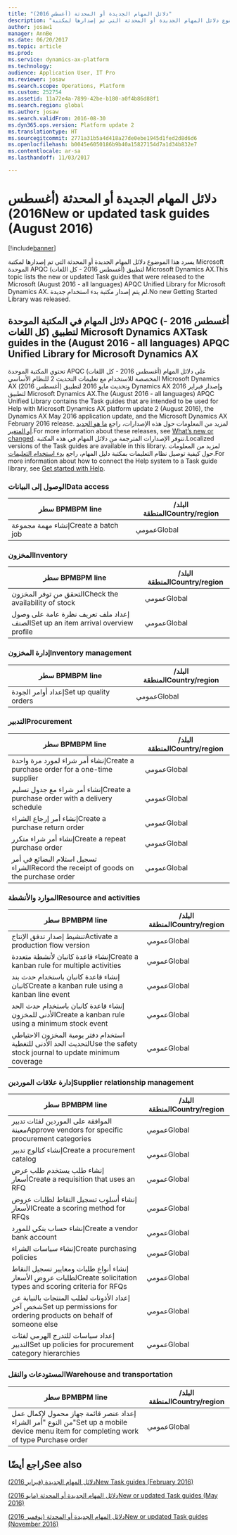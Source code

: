 ```yaml
---
title: "دلائل المهام الجديدة أو المحدثة (أغسطس 2016)"
description: "يسرد هذا الموضوع دلائل المهام الجديدة أو المحدثة التي تم إصدارها لمكتبة Microsoft الموحدة APQC (أغسطس 2016 - كل اللغات) لتطبيق Microsoft Dynamics AX. لم يتم إصدار مكتبة بدء استخدام جديدة."
author: josaw1
manager: AnnBe
ms.date: 06/20/2017
ms.topic: article
ms.prod: 
ms.service: dynamics-ax-platform
ms.technology: 
audience: Application User, IT Pro
ms.reviewer: josaw
ms.search.scope: Operations, Platform
ms.custom: 252754
ms.assetid: 11a72e4a-7899-42be-b180-a0f4b86d88f1
ms.search.region: global
ms.author: josaw
ms.search.validFrom: 2016-08-30
ms.dyn365.ops.version: Platform update 2
ms.translationtype: HT
ms.sourcegitcommit: 2771a31b5a4d418a27de0ebe1945d1fed2d8d6d6
ms.openlocfilehash: b0045e6050186b9b40a15827154d7a1d34b832e7
ms.contentlocale: ar-sa
ms.lasthandoff: 11/03/2017

---
```


# <a name="new-or-updated-task-guides-august-2016"></a><span data-ttu-id="470b7-104">دلائل المهام الجديدة أو المحدثة (أغسطس 2016)</span><span class="sxs-lookup"><span data-stu-id="470b7-104">New or updated task guides (August 2016)</span></span>

[!include[banner](../includes/banner.md)]


<span data-ttu-id="470b7-105">يسرد هذا الموضوع دلائل المهام الجديدة أو المحدثة التي تم إصدارها لمكتبة Microsoft الموحدة APQC (أغسطس 2016 - كل اللغات) لتطبيق Microsoft Dynamics AX.</span><span class="sxs-lookup"><span data-stu-id="470b7-105">This topic lists the new or updated Task guides that were released to the Microsoft (August 2016 - all languages) APQC Unified Library for Microsoft Dynamics AX.</span></span> <span data-ttu-id="470b7-106">لم يتم إصدار مكتبة بدء استخدام جديدة.</span><span class="sxs-lookup"><span data-stu-id="470b7-106">No new Getting Started Library was released.</span></span>

<a name="task-guides-in-the-august-2016---all-languages-apqc-unified-library-for-microsoft-dynamics-ax"></a><span data-ttu-id="470b7-107">[]()دلائل المهام في المكتبة الموحدة APQC (أغسطس 2016 - كل اللغات) لتطبيق Microsoft Dynamics AX</span><span class="sxs-lookup"><span data-stu-id="470b7-107">[]()Task guides in the (August 2016 - all languages) APQC Unified Library for Microsoft Dynamics AX</span></span>
---------------------------------------------------------------------------------------------------

<span data-ttu-id="470b7-108">تحتوي المكتبة الموحدة APQC (أغسطس 2016 - كل اللغات) على دلائل المهام المخصصة للاستخدام مع تعليمات التحديث 2 للنظام الأساسي Microsoft Dynamics AX (أغسطس 2016) وتحديث مايو 2016 لتطبيق Dynamics AX وإصدار فبراير 2016 لتطبيق Microsoft Dynamics AX.</span><span class="sxs-lookup"><span data-stu-id="470b7-108">The (August 2016 - all languages) APQC Unified Library contains the Task guides that are intended to be used for Help with Microsoft Dynamics AX platform update 2 (August 2016), the Dynamics AX May 2016 application update, and the Microsoft Dynamics AX February 2016 release.</span></span> <span data-ttu-id="470b7-109">لمزيد من المعلومات حول هذه الإصدارات، راجع [ما هو الجديد أو المتغير](whats-new-changed.md).</span><span class="sxs-lookup"><span data-stu-id="470b7-109">For more information about these releases, see [What’s new or changed](whats-new-changed.md).</span></span> <span data-ttu-id="470b7-110">تتوفر الإصدارات المترجمة من دلائل المهام في هذه المكتبة.</span><span class="sxs-lookup"><span data-stu-id="470b7-110">Localized versions of the Task guides are available in this library.</span></span> <span data-ttu-id="470b7-111">لمزيد من المعلومات حول كيفية توصيل نظام التعليمات بمكتبة دليل المهام، راجع [بدء استخدام التعليمات](help-overview.md).</span><span class="sxs-lookup"><span data-stu-id="470b7-111">For more information about how to connect the Help system to a Task guide library, see [Get started with Help](help-overview.md).</span></span>

### <a name="data-access"></a><span data-ttu-id="470b7-112">الوصول إلى البيانات</span><span class="sxs-lookup"><span data-stu-id="470b7-112">Data access</span></span>

| <span data-ttu-id="470b7-113">سطر BPM</span><span class="sxs-lookup"><span data-stu-id="470b7-113">BPM line</span></span>           | <span data-ttu-id="470b7-114">البلد/المنطقة</span><span class="sxs-lookup"><span data-stu-id="470b7-114">Country/region</span></span> |
|--------------------|----------------|
| <span data-ttu-id="470b7-115">إنشاء مهمة مجموعة</span><span class="sxs-lookup"><span data-stu-id="470b7-115">Create a batch job</span></span> | <span data-ttu-id="470b7-116">عمومي</span><span class="sxs-lookup"><span data-stu-id="470b7-116">Global</span></span>         |

### <a name="inventory"></a><span data-ttu-id="470b7-117">المخزون</span><span class="sxs-lookup"><span data-stu-id="470b7-117">Inventory</span></span>

| <span data-ttu-id="470b7-118">سطر BPM</span><span class="sxs-lookup"><span data-stu-id="470b7-118">BPM line</span></span>                                | <span data-ttu-id="470b7-119">البلد/المنطقة</span><span class="sxs-lookup"><span data-stu-id="470b7-119">Country/region</span></span> |
|-----------------------------------------|----------------|
| <span data-ttu-id="470b7-120">التحقق من توفر المخزون</span><span class="sxs-lookup"><span data-stu-id="470b7-120">Check the availability of stock</span></span>         | <span data-ttu-id="470b7-121">عمومي</span><span class="sxs-lookup"><span data-stu-id="470b7-121">Global</span></span>         |
| <span data-ttu-id="470b7-122">إعداد ملف تعريف نظرة عامة على وصول الصنف</span><span class="sxs-lookup"><span data-stu-id="470b7-122">Set up an item arrival overview profile</span></span> | <span data-ttu-id="470b7-123">عمومي</span><span class="sxs-lookup"><span data-stu-id="470b7-123">Global</span></span>         |

### <a name="inventory-management"></a><span data-ttu-id="470b7-124">إدارة المخزون</span><span class="sxs-lookup"><span data-stu-id="470b7-124">Inventory management</span></span>

| <span data-ttu-id="470b7-125">سطر BPM</span><span class="sxs-lookup"><span data-stu-id="470b7-125">BPM line</span></span>              | <span data-ttu-id="470b7-126">البلد/المنطقة</span><span class="sxs-lookup"><span data-stu-id="470b7-126">Country/region</span></span> |
|-----------------------|----------------|
| <span data-ttu-id="470b7-127">إعداد أوامر الجودة</span><span class="sxs-lookup"><span data-stu-id="470b7-127">Set up quality orders</span></span> | <span data-ttu-id="470b7-128">عمومي</span><span class="sxs-lookup"><span data-stu-id="470b7-128">Global</span></span>         |

### <a name="procurement"></a><span data-ttu-id="470b7-129">التدبير</span><span class="sxs-lookup"><span data-stu-id="470b7-129">Procurement</span></span>

| <span data-ttu-id="470b7-130">سطر BPM</span><span class="sxs-lookup"><span data-stu-id="470b7-130">BPM line</span></span>                                          | <span data-ttu-id="470b7-131">البلد/المنطقة</span><span class="sxs-lookup"><span data-stu-id="470b7-131">Country/region</span></span> |
|---------------------------------------------------|----------------|
| <span data-ttu-id="470b7-132">إنشاء أمر شراء لمورد مرة واحدة</span><span class="sxs-lookup"><span data-stu-id="470b7-132">Create a purchase order for a one-time supplier</span></span>   | <span data-ttu-id="470b7-133">عمومي</span><span class="sxs-lookup"><span data-stu-id="470b7-133">Global</span></span>         |
| <span data-ttu-id="470b7-134">إنشاء أمر شراء مع جدول تسليم</span><span class="sxs-lookup"><span data-stu-id="470b7-134">Create a purchase order with a delivery schedule</span></span>  | <span data-ttu-id="470b7-135">عمومي</span><span class="sxs-lookup"><span data-stu-id="470b7-135">Global</span></span>         |
| <span data-ttu-id="470b7-136">إنشاء أمر إرجاع الشراء</span><span class="sxs-lookup"><span data-stu-id="470b7-136">Create a purchase return order</span></span>                    | <span data-ttu-id="470b7-137">عمومي</span><span class="sxs-lookup"><span data-stu-id="470b7-137">Global</span></span>         |
| <span data-ttu-id="470b7-138">إنشاء أمر شراء متكرر</span><span class="sxs-lookup"><span data-stu-id="470b7-138">Create a repeat purchase order</span></span>                    | <span data-ttu-id="470b7-139">عمومي</span><span class="sxs-lookup"><span data-stu-id="470b7-139">Global</span></span>         |
| <span data-ttu-id="470b7-140">تسجيل استلام البضائع في أمر الشراء</span><span class="sxs-lookup"><span data-stu-id="470b7-140">Record the receipt of goods on the purchase order</span></span> | <span data-ttu-id="470b7-141">عمومي</span><span class="sxs-lookup"><span data-stu-id="470b7-141">Global</span></span>         |

### <a name="resource-and-activities"></a><span data-ttu-id="470b7-142">الموارد والأنشطة</span><span class="sxs-lookup"><span data-stu-id="470b7-142">Resource and activities</span></span>

| <span data-ttu-id="470b7-143">سطر BPM</span><span class="sxs-lookup"><span data-stu-id="470b7-143">BPM line</span></span>                                                | <span data-ttu-id="470b7-144">البلد/المنطقة</span><span class="sxs-lookup"><span data-stu-id="470b7-144">Country/region</span></span> |
|---------------------------------------------------------|----------------|
| <span data-ttu-id="470b7-145">تنشيط إصدار تدفق الإنتاج</span><span class="sxs-lookup"><span data-stu-id="470b7-145">Activate a production flow version</span></span>                      | <span data-ttu-id="470b7-146">عمومي</span><span class="sxs-lookup"><span data-stu-id="470b7-146">Global</span></span>         |
| <span data-ttu-id="470b7-147">إنشاء قاعدة كانبان لأنشطة متعددة</span><span class="sxs-lookup"><span data-stu-id="470b7-147">Create a kanban rule for multiple activities</span></span>            | <span data-ttu-id="470b7-148">عمومي</span><span class="sxs-lookup"><span data-stu-id="470b7-148">Global</span></span>         |
| <span data-ttu-id="470b7-149">إنشاء قاعدة كانبان باستخدام حدث بند كانبان</span><span class="sxs-lookup"><span data-stu-id="470b7-149">Create a kanban rule using a kanban line event</span></span>          | <span data-ttu-id="470b7-150">عمومي</span><span class="sxs-lookup"><span data-stu-id="470b7-150">Global</span></span>         |
| <span data-ttu-id="470b7-151">إنشاء قاعدة كانبان باستخدام حدث الحد الأدنى للمخزون</span><span class="sxs-lookup"><span data-stu-id="470b7-151">Create a kanban rule using a minimum stock event</span></span>        | <span data-ttu-id="470b7-152">عمومي</span><span class="sxs-lookup"><span data-stu-id="470b7-152">Global</span></span>         |
| <span data-ttu-id="470b7-153">استخدام دفتر يومية المخزون الاحتياطي لتحديث الحد الأدنى للتغطية</span><span class="sxs-lookup"><span data-stu-id="470b7-153">Use the safety stock journal to update minimum coverage</span></span> | <span data-ttu-id="470b7-154">عمومي</span><span class="sxs-lookup"><span data-stu-id="470b7-154">Global</span></span>         |

### <a name="supplier-relationship-management"></a><span data-ttu-id="470b7-155">إدارة علاقات الموردين</span><span class="sxs-lookup"><span data-stu-id="470b7-155">Supplier relationship management</span></span>

| <span data-ttu-id="470b7-156">سطر BPM</span><span class="sxs-lookup"><span data-stu-id="470b7-156">BPM line</span></span>                                                           | <span data-ttu-id="470b7-157">البلد/المنطقة</span><span class="sxs-lookup"><span data-stu-id="470b7-157">Country/region</span></span> |
|--------------------------------------------------------------------|----------------|
| <span data-ttu-id="470b7-158">الموافقة على الموردين لفئات تدبير معينة</span><span class="sxs-lookup"><span data-stu-id="470b7-158">Approve vendors for specific procurement categories</span></span>                | <span data-ttu-id="470b7-159">عمومي</span><span class="sxs-lookup"><span data-stu-id="470b7-159">Global</span></span>         |
| <span data-ttu-id="470b7-160">إنشاء كتالوج تدبير</span><span class="sxs-lookup"><span data-stu-id="470b7-160">Create a procurement catalog</span></span>                                       | <span data-ttu-id="470b7-161">عمومي</span><span class="sxs-lookup"><span data-stu-id="470b7-161">Global</span></span>         |
| <span data-ttu-id="470b7-162">إنشاء طلب يستخدم طلب عرض أسعار</span><span class="sxs-lookup"><span data-stu-id="470b7-162">Create a requisition that uses an RFQ</span></span>                              | <span data-ttu-id="470b7-163">عمومي</span><span class="sxs-lookup"><span data-stu-id="470b7-163">Global</span></span>         |
| <span data-ttu-id="470b7-164">إنشاء أسلوب تسجيل النقاط لطلبات عروض الأسعار</span><span class="sxs-lookup"><span data-stu-id="470b7-164">Create a scoring method for RFQs</span></span>                                   | <span data-ttu-id="470b7-165">عمومي</span><span class="sxs-lookup"><span data-stu-id="470b7-165">Global</span></span>         |
| <span data-ttu-id="470b7-166">إنشاء حساب بنكي للمورد</span><span class="sxs-lookup"><span data-stu-id="470b7-166">Create a vendor bank account</span></span>                                       | <span data-ttu-id="470b7-167">عمومي</span><span class="sxs-lookup"><span data-stu-id="470b7-167">Global</span></span>         |
| <span data-ttu-id="470b7-168">إنشاء سياسات الشراء</span><span class="sxs-lookup"><span data-stu-id="470b7-168">Create purchasing policies</span></span>                                         | <span data-ttu-id="470b7-169">عمومي</span><span class="sxs-lookup"><span data-stu-id="470b7-169">Global</span></span>         |
| <span data-ttu-id="470b7-170">إنشاء أنواع طلبات ومعايير تسجيل النقاط‬ لطلبات عروض الأسعار</span><span class="sxs-lookup"><span data-stu-id="470b7-170">Create solicitation types and scoring criteria for RFQs</span></span>            | <span data-ttu-id="470b7-171">عمومي</span><span class="sxs-lookup"><span data-stu-id="470b7-171">Global</span></span>         |
| <span data-ttu-id="470b7-172">إعداد الأذونات لطلب المنتجات بالنيابة عن شخص آخر</span><span class="sxs-lookup"><span data-stu-id="470b7-172">Set up permissions for ordering products on behalf of someone else</span></span> | <span data-ttu-id="470b7-173">عمومي</span><span class="sxs-lookup"><span data-stu-id="470b7-173">Global</span></span>         |
| <span data-ttu-id="470b7-174">إعداد سياسات للتدرج الهرمي لفئات التدبير</span><span class="sxs-lookup"><span data-stu-id="470b7-174">Set up policies for procurement category hierarchies</span></span>               | <span data-ttu-id="470b7-175">عمومي</span><span class="sxs-lookup"><span data-stu-id="470b7-175">Global</span></span>         |

### <a name="warehouse-and-transportation"></a><span data-ttu-id="470b7-176">المستودعات والنقل</span><span class="sxs-lookup"><span data-stu-id="470b7-176">Warehouse and transportation</span></span>

| <span data-ttu-id="470b7-177">سطر BPM</span><span class="sxs-lookup"><span data-stu-id="470b7-177">BPM line</span></span>                                                                    | <span data-ttu-id="470b7-178">البلد/المنطقة</span><span class="sxs-lookup"><span data-stu-id="470b7-178">Country/region</span></span> |
|-----------------------------------------------------------------------------|----------------|
| <span data-ttu-id="470b7-179">إعداد عنصر قائمة جهاز محمول لإكمال عمل من النوع "أمر الشراء"</span><span class="sxs-lookup"><span data-stu-id="470b7-179">Set up a mobile device menu item for completing work of type Purchase order</span></span> | <span data-ttu-id="470b7-180">عمومي</span><span class="sxs-lookup"><span data-stu-id="470b7-180">Global</span></span>         |



<a name="see-also"></a><span data-ttu-id="470b7-181">راجع أيضًا</span><span class="sxs-lookup"><span data-stu-id="470b7-181">See also</span></span>
--------

[<span data-ttu-id="470b7-182">دلائل المهام الجديدة (فبراير 2016)</span><span class="sxs-lookup"><span data-stu-id="470b7-182">New Task guides (February 2016)</span></span>](new-task-guides-available-february-2016.md)

[<span data-ttu-id="470b7-183">دلائل المهام الجديدة أو المحدثة (مايو 2016)</span><span class="sxs-lookup"><span data-stu-id="470b7-183">New or updated Task guides (May 2016)</span></span>](new-updated-task-guides-available-may-2016.md)

[<span data-ttu-id="470b7-184">دلائل المهام الجديدة أو المحدثة (نوفمبر 2016)</span><span class="sxs-lookup"><span data-stu-id="470b7-184">New or updated Task guides (November 2016)</span></span>](new-task-guides-november-2016.md)




